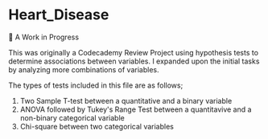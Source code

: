 # Heart_Disease
 
🧠 A Work in Progress

This was originally a Codecademy Review Project using hypothesis tests to determine associations between variables. I expanded upon the initial tasks by analyzing more combinations of variables.

The types of tests included in this file are as follows;
1. Two Sample T-test between a quantitative and a binary variable
2. ANOVA followed by Tukey's Range Test between a quantitavive and a non-binary categorical variable
3. Chi-square between two categorical variables
